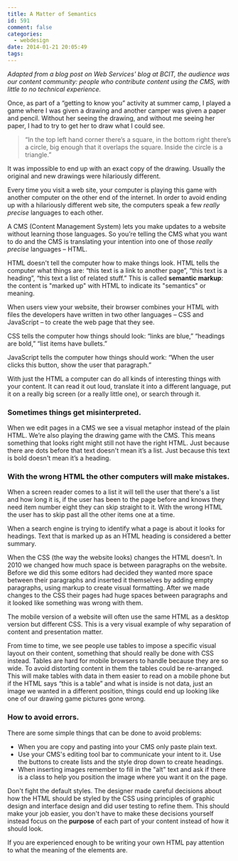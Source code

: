 ```yaml
---
title: A Matter of Semantics
id: 591
comment: false
categories:
  - webdesign
date: 2014-01-21 20:05:49
tags:
---
```


_Adapted from a blog post on Web Services' blog at BCIT, the audience was our content community: people who contribute content using the CMS, with little to no technical experience._

Once, as part of a “getting to know you” activity at summer camp, I played a game where I was given a drawing and another camper was given a paper and pencil. Without her seeing the drawing, and without me seeing her paper, I had to try to get her to draw what I could see.

> “In the top left hand corner there’s a square, in the bottom right there’s a circle, big enough that it overlaps the square. Inside the circle is a triangle.”

It was impossible to end up with an exact copy of the drawing. Usually the original and new drawings were hilariously different.

Every time you visit a web site, your computer is playing this game with another computer on the other end of the internet. In order to avoid ending up with a hilariously different web site, the computers speak a few _really precise_ languages to each other.

A CMS (Content Management System) lets you make updates to a website without learning those languages. So you’re telling the CMS what you want to do and the CMS is translating your intention into one of those _really precise_ languages – HTML.

HTML doesn't tell the computer how to make things look. HTML tells the computer what things are: “this text is a link to another page”, “this text is a heading”, “this text a list of related stuff.” This is called **semantic markup**: the content is "marked up" with HTML to indicate its "semantics" or meaning.

When users view your website, their browser combines your HTML with files the developers have written in two other languages – CSS and JavaScript –  to create the web page that they see.

CSS tells the computer how things should look: “links are blue,” “headings are bold,” “list items have bullets.”

JavaScript tells the computer how things should work: “When the user clicks this button, show the user that paragraph.”

With just the HTML a computer can do all kinds of interesting things with your content. It can read it out loud, translate it into a different language, put it on a really big screen (or a really little one), or search through it.

### Sometimes things get misinterpreted.

When we edit pages in a CMS we see a visual metaphor instead of the plain HTML. We’re also playing the drawing game with the CMS. This means something that looks right might still not have the right HTML. Just because there are dots before that text doesn't mean it’s a list. Just because this text is bold doesn't mean it’s a heading.

### With the wrong HTML the other computers will make mistakes.

When a screen reader comes to a list it will tell the user that there's a list and how long it is, if the user has been to the page before and knows they need item number eight they can skip straight to it. With the wrong HTML the user has to skip past all the other items one at a time.

When a search engine is trying to identify what a page is about it looks for headings. Text that is marked up as an HTML heading is considered a better summary.

When the CSS (the way the website looks) changes the HTML doesn’t. In 2010 we changed how much space is between paragraphs on the website. Before we did this some editors had decided they wanted more space between their paragraphs and inserted it themselves by adding empty paragraphs, using markup to create visual formatting. After we made changes to the CSS their pages had huge spaces between paragraphs and it looked like something was wrong with them.

The mobile version of a website will often use the same HTML as a desktop version but different CSS. This is a very visual example of why separation of content and presentation matter.

From time to time, we see people use tables to impose a specific visual layout on their content, something that should really be done with CSS instead. Tables are hard for mobile browsers to handle because they are so wide. To avoid distorting content in them the tables could be re-arranged. This will make tables with data in them easier to read on a mobile phone but if the HTML says “this is a table” and what is inside is not data, just an image we wanted in a different position, things could end up looking like one of our drawing game pictures gone wrong.

### How to avoid errors.

There are some simple things that can be done to avoid problems:

* When you are copy and pasting into your CMS only paste plain text.
* Use your CMS's editing tool bar to communicate your intent to it. Use the buttons to create lists and the style drop down to create headings.
* When inserting images remember to fill in the "alt" text and ask if there is a class to help you position the image where you want it on the page.

Don't fight the default styles. The designer made careful decisions about how the HTML should be styled by the CSS using principles of graphic design and interface design and did user testing to refine them. This should make your job easier, you don't have to make these decisions yourself instead focus on the **purpose** of each part of your content instead of how it should look.

If you are experienced enough to be writing your own HTML pay attention to what the meaning of the elements are.
